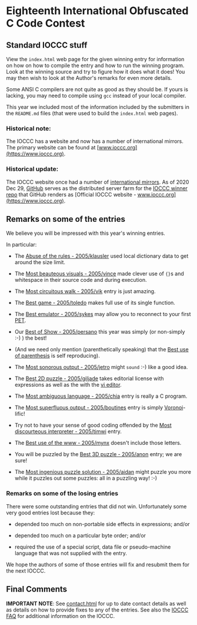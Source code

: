 # Eighteenth International Obfuscated C Code Contest


## Standard IOCCC stuff

View the `index.html` web page for the given winning entry for information on how
on how to compile the entry and how to run the winning program.
Look at the winning source and try to figure how it does what it does!
You may then wish to look at the Author's remarks for even more details.

Some ANSI C compilers are not quite as good as they should be.  If
yours is lacking, you may need to compile using `gcc` instead of your
local compiler.

This year we included most of the information included by the submitters
in the `README.md` files (that were used to build the `index.html` web pages).


### Historical note:

The IOCCC has a website and now has a number of international mirrors.
The primary website can be found at [www.ioccc.org](https://www.ioccc.org).


### Historical update:

The IOCCC website once had a number of
[international mirrors](https://web.archive.org/web/20201030210517/https://www.ioccc.org/mirror.html).
As of 2020 Dec 29, [GitHub](https://www.github.com) serves as the distributed server farm for the
[IOCCC winner repo](https://github.com/ioccc-src/winner) that GitHub renders as
[Official IOCCC website - www.ioccc.org](https://www.ioccc.org).


## Remarks on some of the entries

We believe you will be impressed with this year's winning entries.

In particular:

+ The [Abuse of the rules - 2005/klausler](klausler/index.html) used local dictionary data to
get around the size limit.

+ The [Most beauteous visuals - 2005/vince](vince/index.html) made clever use of `{}`s and
whitespace in their source code and during execution.

+ The [Most circuitous walk - 2005/vik](vik/index.html) entry is just amazing.

+ The [Best game - 2005/toledo](toledo/index.html) makes full use of its single function.

+ The [Best emulator - 2005/sykes](sykes/index.html) may allow you to reconnect to your first
[PET](https://en.wikipedia.org/wiki/Commodore_PET).

+ Our [Best of Show - 2005/persano](persano/index.html) this year was simply (or non-simply :-) ) the best!

+ (And we need only mention (parenthetically speaking) that the [Best use of
parenthesis](mikeash/index.html) is self reproducing).

+ The [Most sonorous output - 2005/jetro](jetro/index.html) might `sound` :-) like a good idea.

+ The [Best 2D puzzle - 2005/giljade](giljade/index.html) takes editorial license with expressions as well as the
with the [vi editor](https://en.wikipedia.org/wiki/Vi_&lpar;text_editor&rpar;).

+ The [Most ambiguous language - 2005/chia](chia/index.html) entry is really a C program.

+ The [Most superfluous output - 2005/boutines](boutines/index.html) entry is simply
[Voronoi](https://en.wikipedia.org/wiki/Voronoi_diagram)-lific!

+ Try not to have your sense of good coding offended by the [Most
discourteous interpreter - 2005/timwi](timwi/index.html) entry.

+ The [Best use of the www - 2005/mynx](mynx/index.html) doesn't include those letters.

+ You will be puzzled by the [Best 3D puzzle - 2005/anon](anon/index.html) entry; we are sure!

+ The [Most ingenious puzzle solution - 2005/aidan](aidan/index.html) might puzzle you more while it
puzzles out some puzzles: all in a puzzling way!  :-)


### Remarks on some of the losing entries

There were some outstanding entries that did not win.  Unfortunately
some very good entries lost because they:

+ depended too much on non-portable side effects in expressions; and/or

+ depended too much on a particular byte order; and/or

+ required the use of a special script, data file or pseudo-machine
  language that was not supplied with the entry.

We hope the authors of some of those entries will fix and resubmit
them for the next IOCCC.


## Final Comments

**IMPORTANT NOTE**: See [contact.html](../contact.html) for up to date contact details
as well as details on how to provide fixes to any of the entries.
See also the [IOCCC FAQ](../faq.html) for additional information on the IOCCC.


<!--

    Copyright © 1984-2024 by Landon Curt Noll. All Rights Reserved.

    You are free to share and adapt this file under the terms of this license:

        Creative Commons Attribution-ShareAlike 4.0 International (CC BY-SA 4.0)

    For more information, see:

        https://creativecommons.org/licenses/by-sa/4.0/

-->
